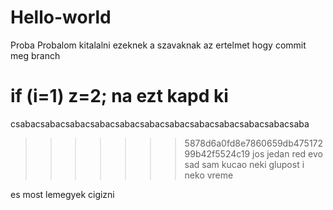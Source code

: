 # Hello-world
Proba
Probalom kitalalni ezeknek a szavaknak az ertelmet hogy commit meg branch

if (i=1) z=2;
na ezt kapd ki
=======
csabacsabacsabacsabacsabacsabacsabacsabacsabacsabacsabacsaba
>>>>>>> 5878d6a0fd8e7860659db47517299b42f5524c19
jos jedan red
evo sad sam kucao neki glupost
i neko vreme


es most lemegyek cigizni
